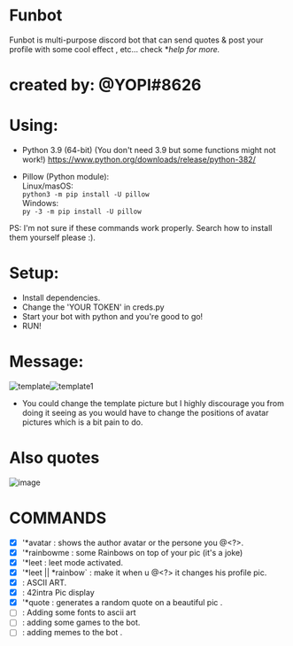 # Funbot
Funbot is  multi-purpose discord bot that can send quotes & post your profile with some cool effect , etc...
check **help for more.*
# created by: @YOPI#8626

# Using:
- Python 3.9 (64-bit) (You don't need 3.9 but some functions might not work!)
https://www.python.org/downloads/release/python-382/

- Pillow (Python module):<br />
Linux/masOS:<br />
`python3 -m pip install -U pillow`<br />
Windows:<br />
`py -3 -m pip install -U pillow`

PS: I'm not sure if these commands work properly. Search how to install them yourself please :).

# Setup:
- Install dependencies.
- Change the 'YOUR TOKEN' in creds.py
- Start your bot with python and you're good to go!
- RUN!


# Message:
![template](https://user-images.githubusercontent.com/49567393/132608074-a848eede-2703-41aa-9bbf-6ecf09289adf.png)![template1](https://user-images.githubusercontent.com/49567393/132608087-3266ebf3-0a97-4a29-a615-b31bf97d4641.png)
- You could change the template picture but I highly discourage you from doing it seeing as you would have to change the positions of avatar pictures which is a bit pain to do.
# Also quotes
![image](https://user-images.githubusercontent.com/49567393/134754099-b1f43bd5-ea6d-4597-9ef6-adb2d547ef1b.png)


# COMMANDS
- [X] '*avatar : shows the author avatar or the persone you @<?>.
- [X] '*rainbowme : some Rainbows on top of your pic (it's a joke)
- [X] '*leet : leet mode activated.
- [X] '*leet || *rainbow` : make it when u @<?> it changes his profile pic.
- [X]  : ASCII ART.
- [X]  : 42intra Pic display
- [X] '*quote : generates a random quote on a beautiful pic .
- [ ]  : Adding some fonts to ascii art
- [ ]  : adding some games to the bot.
- [ ]  : adding memes to the bot .
